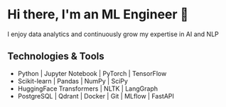 # Hi there, I'm an ML Engineer 👋

I enjoy data analytics and continuously grow my expertise in AI and NLP

## Technologies & Tools  
- Python | Jupyter Notebook | PyTorch | TensorFlow
- Scikit-learn | Pandas | NumPy | SciPy
- HuggingFace Transformers | NLTK | LangGraph
- PostgreSQL | Qdrant | Docker | Git | MLflow | FastAPI
